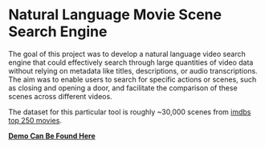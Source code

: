 # Natural Language Movie Scene Search Engine

The goal of this project was to develop a natural language video search engine that could effectively search through large quantities of video data without relying on metadata like titles, descriptions, or audio transcriptions. The aim was to enable users to search for specific actions or scenes, such as closing and opening a door, and facilitate the comparison of these scenes across different videos.

The dataset for this particular tool is roughly ~30,000 scenes from [imdbs top 250 movies](https://www.imdb.com/chart/top/).

[**Demo Can Be Found Here**](https://ey0b9r093f.execute-api.us-east-1.amazonaws.com)
